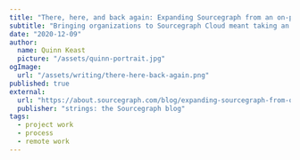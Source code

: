 ```yaml
---
title: "There, here, and back again: Expanding Sourcegraph from an on-premise product into a cloud offering"
subtitle: "Bringing organizations to Sourcegraph Cloud meant taking an on-premise, enterprise-focused product, and evolving it into a cloud software-as-a-service product as well. Here’s how we took this big vision and turned it into incremental action."
date: "2020-12-09"
author:
  name: Quinn Keast
  picture: "/assets/quinn-portrait.jpg"
ogImage:
  url: "/assets/writing/there-here-back-again.png"
published: true
external:
  url: "https://about.sourcegraph.com/blog/expanding-sourcegraph-from-on-premise-to-saas/"
  publisher: "strings: the Sourcegraph blog"
tags:
  - project work
  - process
  - remote work
---
```


